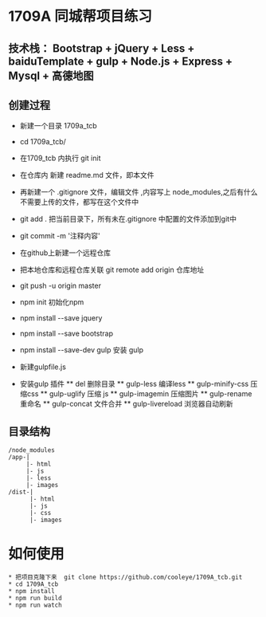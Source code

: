 # 1709A 同城帮项目练习

## 技术栈： Bootstrap + jQuery + Less + baiduTemplate + gulp + Node.js + Express + Mysql + 高德地图

 
## 创建过程
* 新建一个目录 1709a_tcb
* cd 1709a_tcb/
* 在1709_tcb 内执行  git init
* 在仓库内 新建 readme.md 文件，即本文件
* 再新建一个 .gitignore 文件，编辑文件 ,内容写上 node_modules,之后有什么不需要上传的文件，都写在这个文件中
* git add .  把当前目录下，所有未在.gitignore 中配置的文件添加到git中
* git commit -m '注释内容'
* 在github上新建一个远程仓库
* 把本地仓库和远程仓库关联   git remote add origin 仓库地址
* git push -u origin master

* npm init 初始化npm
* npm install --save jquery
* npm install --save bootstrap
* npm install --save-dev gulp 安装 gulp
* 新建gulpfile.js
* 安装gulp 插件
	** del 删除目录
	** gulp-less 编译less
	** gulp-minify-css 压缩css
	** gulp-uglify  压缩 js
	** gulp-imagemin 压缩图片
	** gulp-rename 重命名
	** gulp-concat 文件合并
	** gulp-livereload 浏览器自动刷新



## 目录结构
	/node_modules
	/app-|
		 |- html
		 |- js
		 |- less
		 |- images
	/dist-|
		  |- html
		  |- js
		  |- css
		  |- images


# 如何使用
	* 把项目克隆下来  git clone https://github.com/cooleye/1709A_tcb.git
	* cd 1709A_tcb
	* npm install
	* npm run build
	* npm run watch


